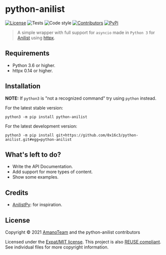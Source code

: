 <!--
  ~ Copyright (C) 2021 Amano Team <https://amanoteam.com/>, nfitzen
  ~ 
  ~ SPDX-License-Identifier: MIT
  -->

# python-anilist

[![License](https://img.shields.io/github/license/AmanoTeam/aiodown)](https://github.com/AmanoTeam/python-anilist/raw/main/LICENSE)
![Tests](https://github.com/mCodingLLC/SlapThatLikeButton-TestingStarterProject/actions/workflows/tests.yml/badge.svg)
![Code style](https://img.shields.io/badge/code%20style-black-000000.svg)
[![Contributors](https://img.shields.io/github/contributors/AmanoTeam/python-anilist.svg)](https://github.com/AmanoTeam/python-anilist/graphs/contributors)
[![PyPi](https://badge.fury.io/py/python-anilist.svg)](https://pypi.org/project/python-anilist/)

> A simple wrapper with full support for `asyncio` made in `Python 3` for [Anilist](//anilist.co) using [httpx](//github.com/encode/httpx).

## Requirements

- Python 3.6 or higher.
- httpx 0.14 or higher.

## Installation

**NOTE:** If `python3` is "not a recognized command" try using `python` instead.

For the latest stable version:<br>
```
python3 -m pip install python-anilist
```

For the latest development version:<br>
```
python3 -m pip install git+https://github.com/0x16c3/python-anilist.git#egg=python-anilist
```

## What's left to do?

- Write the API Documentation.
- Add support for more types of content.
- Show some examples.

## Credits

* [AnilistPy](//github.com/anilistpy/anilistpy): for inspiration.

## License

Copyright © 2021 [AmanoTeam](https://github.com/AmanoTeam)
and the python-anilist contributors

Licensed under the [Expat/MIT license](LICENSE).
This project is also [REUSE compliant](https://reuse.software/).
See individual files for more copyright information.

